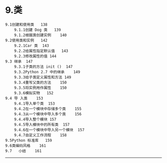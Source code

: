 # 9.类
    9.1创建和使用类	138
        9.1.1创建 Dog 类	139
        9.1.2根据类创建实例	140
    9.2使用类和实例	142
        9.2.1Car 类	143
        9.2.2给属性指定默认值	143
        9.2.3修改属性的值	144
    9.3 继承	147
        9.3.1子类的方法 init ()	147
        9.3.2Python 2.7 中的继承	149
        9.3.3给子类定义属性和方法	149
        9.3.4重写父类的方法	150
        9.3.5将实例用作属性	150
        9.3.6模拟实物	152
    9.4 导 入类	153
        9.4.1导入单个类	153
        9.4.2在一个模块中存储多个类	155
        9.4.3从一个模块中导入多个类	156
        9.4.4导入整个模块	157
        9.4.5导入模块中的所有类	157
        9.4.6在一个模块中导入另一个模块	157
        9.4.7自定义工作流程	158
    9.5Python 标准库	159
    9.6类编码风格	161
    9.7   小结	161


---